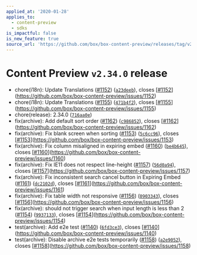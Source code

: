 ```yaml
---
applied_at: '2020-01-28'
applies_to:
  - content-preview
  - sdks
is_impactful: false
is_new_feature: true
source_url: 'https://github.com/box/box-content-preview/releases/tag/v2.34.0'
---
```


# Content Preview `v2.34.0` release


* chore(i18n): Update Translations ([#1152](https://github.com/box/box-content-preview/pull/1152)) ([`a23deeb`](https://github.com/box/box-content-preview/commit[`a23deeb`](https://github.com/box/box-content-preview/commit/a23deeb))), closes [[#1152](https://github.com/box/box-content-preview/pull/1152)](https://github.com/box/box-content-preview/issues/1152)
* chore(i18n): Update Translations ([#1155](https://github.com/box/box-content-preview/pull/1155)) ([`471b4f2`](https://github.com/box/box-content-preview/commit[`471b4f2`](https://github.com/box/box-content-preview/commit/471b4f2))), closes [[#1155](https://github.com/box/box-content-preview/pull/1155)](https://github.com/box/box-content-preview/issues/1155)
* chore(release): 2.34.0 ([`716aa0e`](https://github.com/box/box-content-preview/commit[`716aa0e`](https://github.com/box/box-content-preview/commit/716aa0e)))
* fix(archive): Add default sort order ([#1162](https://github.com/box/box-content-preview/pull/1162)) ([`c986852`](https://github.com/box/box-content-preview/commit[`c986852`](https://github.com/box/box-content-preview/commit/c986852))), closes [[#1162](https://github.com/box/box-content-preview/pull/1162)](https://github.com/box/box-content-preview/issues/1162)
* fix(archive): Fix blank screen when sorting ([#1153](https://github.com/box/box-content-preview/pull/1153)) ([`5c6cc96`](https://github.com/box/box-content-preview/commit[`5c6cc96`](https://github.com/box/box-content-preview/commit/5c6cc96))), closes [[#1153](https://github.com/box/box-content-preview/pull/1153)](https://github.com/box/box-content-preview/issues/1153)
* fix(archive): Fix column misaligned in expiring embed ([#1160](https://github.com/box/box-content-preview/pull/1160)) ([`be4b645`](https://github.com/box/box-content-preview/commit[`be4b645`](https://github.com/box/box-content-preview/commit/be4b645))), closes [[#1160](https://github.com/box/box-content-preview/pull/1160)](https://github.com/box/box-content-preview/issues/1160)
* fix(archive): Fix IE11 does not respect line-height ([#1157](https://github.com/box/box-content-preview/pull/1157)) ([`56d0a94`](https://github.com/box/box-content-preview/commit[`56d0a94`](https://github.com/box/box-content-preview/commit/56d0a94))), closes [[#1157](https://github.com/box/box-content-preview/pull/1157)](https://github.com/box/box-content-preview/issues/1157)
* fix(archive): Fix inconsistent search cancel button in Expiring Embed ([#1161](https://github.com/box/box-content-preview/pull/1161)) ([`dc2102d`](https://github.com/box/box-content-preview/commit[`dc2102d`](https://github.com/box/box-content-preview/commit/dc2102d))), closes [[#1161](https://github.com/box/box-content-preview/pull/1161)](https://github.com/box/box-content-preview/issues/1161)
* fix(archive): Fix table width not responsive ([#1156](https://github.com/box/box-content-preview/pull/1156)) ([`0903343`](https://github.com/box/box-content-preview/commit[`0903343`](https://github.com/box/box-content-preview/commit/0903343))), closes [[#1156](https://github.com/box/box-content-preview/pull/1156)](https://github.com/box/box-content-preview/issues/1156)
* fix(archive): should not trigger search when input length is less than 2 ([#1154](https://github.com/box/box-content-preview/pull/1154)) ([`9937133`](https://github.com/box/box-content-preview/commit[`9937133`](https://github.com/box/box-content-preview/commit/9937133))), closes [[#1154](https://github.com/box/box-content-preview/pull/1154)](https://github.com/box/box-content-preview/issues/1154)
* test(archive): Add e2e test ([#1140](https://github.com/box/box-content-preview/pull/1140)) ([`6fd3ce3`](https://github.com/box/box-content-preview/commit[`6fd3ce3`](https://github.com/box/box-content-preview/commit/6fd3ce3))), closes [[#1140](https://github.com/box/box-content-preview/pull/1140)](https://github.com/box/box-content-preview/issues/1140)
* test(archive): Disable archive e2e tests temporarily ([#1158](https://github.com/box/box-content-preview/pull/1158)) ([`a2e9052`](https://github.com/box/box-content-preview/commit[`a2e9052`](https://github.com/box/box-content-preview/commit/a2e9052))), closes [[#1158](https://github.com/box/box-content-preview/pull/1158)](https://github.com/box/box-content-preview/issues/1158)



